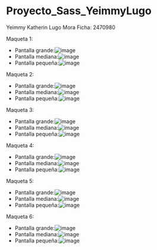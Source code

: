 # Proyecto_Sass_YeimmyLugo
Yeimmy Katherin Lugo Mora
Ficha: 2470980

Maqueta 1:
- Pantalla grande:![image](https://user-images.githubusercontent.com/101755814/165446087-05957f64-bc84-4656-9db2-c65b610c9c4b.png)
- Pantalla mediana:![image](https://user-images.githubusercontent.com/101755814/165446183-6cd421de-6949-4929-a264-108e2a895803.png)
- Pantalla pequeña:![image](https://user-images.githubusercontent.com/101755814/165446245-a6de37da-2162-4e38-8e82-3cd06bd3bf36.png)

Maqueta 2:
- Pantalla grande:![image](https://user-images.githubusercontent.com/101755814/165446414-49d8c5b3-cc31-4b73-a1c7-a61d3eedf00c.png)
- Pantalla mediana:![image](https://user-images.githubusercontent.com/101755814/165446505-5785428b-e761-413e-a051-3ea09a447d65.png)
- Pantalla pequeña:![image](https://user-images.githubusercontent.com/101755814/165446598-64637289-34a2-41dc-80e4-27d816c6955b.png)

Maqueta 3:
- Pantalla grande:![image](https://user-images.githubusercontent.com/101755814/165446653-06c8c886-56e0-4209-8e77-d09d0b607cac.png)
- Pantalla mediana:![image](https://user-images.githubusercontent.com/101755814/165446798-90a8df29-c2cc-4d5a-8e4a-0e5498993640.png)
- Pantalla pequeña:![image](https://user-images.githubusercontent.com/101755814/165446843-dd2230ba-4490-40c6-8459-5e7679985586.png)

Maqueta 4:
- Pantalla grande:![image](https://user-images.githubusercontent.com/101755814/165446924-c41e8f9d-e1b6-44da-a4cd-dc0248bbb0c8.png)
- Pantalla mediana:![image](https://user-images.githubusercontent.com/101755814/165446971-4985f886-40d5-4b55-bc21-84bb45da702f.png)
- Pantalla pequeña:![image](https://user-images.githubusercontent.com/101755814/165447000-e7566227-c35d-4b2a-a14f-401b92964986.png)

Maqueta 5:
- Pantalla grande:![image](https://user-images.githubusercontent.com/101755814/165447047-0c8fa5ae-0d18-4412-ac3d-cf16d039c04e.png)
- Pantalla mediana:![image](https://user-images.githubusercontent.com/101755814/165447083-87913de9-6944-4a4e-9641-9c7c91102fb0.png)
- Pantalla pequeña:![image](https://user-images.githubusercontent.com/101755814/165447156-40674c60-b80e-4998-995a-a55644eede17.png)


Maqueta 6:
- Pantalla grande:![image](https://user-images.githubusercontent.com/101755814/165447204-a2a626f0-4bf0-4290-b22b-67f566862087.png)
- Pantalla mediana:![image](https://user-images.githubusercontent.com/101755814/165447240-704dfd1a-aa8c-445b-a217-f950de8a6438.png)
- Pantalla pequeña:![image](https://user-images.githubusercontent.com/101755814/165447289-2944fb08-928b-49da-8e42-04a14353bc76.png)
